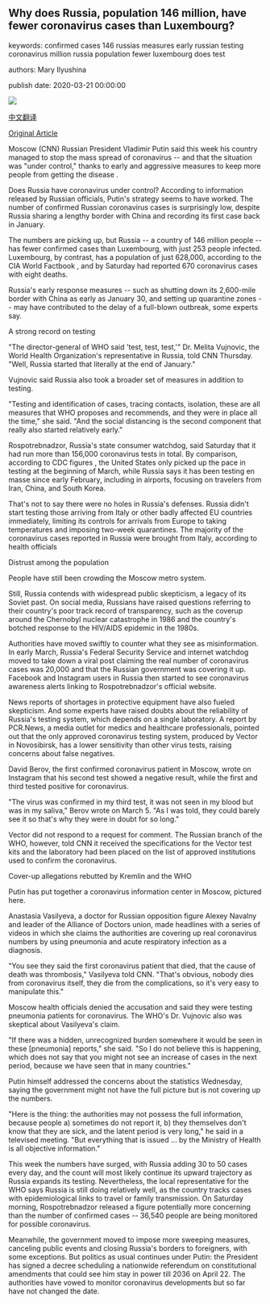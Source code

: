 ## Why does Russia, population 146 million, have fewer coronavirus cases than Luxembourg?

keywords: confirmed cases 146 russias measures early russian testing coronavirus million russia population fewer luxembourg does test

authors: Mary Ilyushina

publish date: 2020-03-21 00:00:00

![](https://cdn.cnn.com/cnnnext/dam/assets/200320161014-04-russia-coronavirus-0316-moscow-super-tease.jpg)

[中文翻译](Why%20does%20Russia%2C%20population%20146%20million%2C%20have%20fewer%20coronavirus%20cases%20than%20Luxembourg%3F_zh.md)

[Original Article](https://edition.cnn.com/2020/03/21/europe/putin-coronavirus-russia-intl/index.html)

Moscow (CNN) Russian President Vladimir Putin said this week his country managed to stop the mass spread of coronavirus -- and that the situation was "under control," thanks to early and aggressive measures to keep more people from getting the disease .

Does Russia have coronavirus under control? According to information released by Russian officials, Putin's strategy seems to have worked. The number of confirmed Russian coronavirus cases is surprisingly low, despite Russia sharing a lengthy border with China and recording its first case back in January.

The numbers are picking up, but Russia -- a country of 146 million people -- has fewer confirmed cases than Luxembourg, with just 253 people infected. Luxembourg, by contrast, has a population of just 628,000, according to the CIA World Factbook , and by Saturday had reported 670 coronavirus cases with eight deaths.

Russia's early response measures -- such as shutting down its 2,600-mile border with China as early as January 30, and setting up quarantine zones -- may have contributed to the delay of a full-blown outbreak, some experts say.

A strong record on testing

"The director-general of WHO said 'test, test, test,'" Dr. Melita Vujnovic, the World Health Organization's representative in Russia, told CNN Thursday. "Well, Russia started that literally at the end of January."

Vujnovic said Russia also took a broader set of measures in addition to testing.

"Testing and identification of cases, tracing contacts, isolation, these are all measures that WHO proposes and recommends, and they were in place all the time," she said. "And the social distancing is the second component that really also started relatively early."

Rospotrebnadzor, Russia's state consumer watchdog, said Saturday that it had run more than 156,000 coronavirus tests in total. By comparison, according to CDC figures , the United States only picked up the pace in testing at the beginning of March, while Russia says it has been testing en masse since early February, including in airports, focusing on travelers from Iran, China, and South Korea.

That's not to say there were no holes in Russia's defenses. Russia didn't start testing those arriving from Italy or other badly affected EU countries immediately, limiting its controls for arrivals from Europe to taking temperatures and imposing two-week quarantines. The majority of the coronavirus cases reported in Russia were brought from Italy, according to health officials

Distrust among the population

People have still been crowding the Moscow metro system.

Still, Russia contends with widespread public skepticism, a legacy of its Soviet past. On social media, Russians have raised questions referring to their country's poor track record of transparency, such as the coverup around the Chernobyl nuclear catastrophe in 1986 and the country's botched response to the HIV/AIDS epidemic in the 1980s.

Authorities have moved swiftly to counter what they see as misinformation. In early March, Russia's Federal Security Service and internet watchdog moved to take down a viral post claiming the real number of coronavirus cases was 20,000 and that the Russian government was covering it up. Facebook and Instagram users in Russia then started to see coronavirus awareness alerts linking to Rospotrebnadzor's official website.

News reports of shortages in protective equipment have also fueled skepticism. And some experts have raised doubts about the reliability of Russia's testing system, which depends on a single laboratory. A report by PCR.News, a media outlet for medics and healthcare professionals, pointed out that the only approved coronavirus testing system, produced by Vector in Novosibirsk, has a lower sensitivity than other virus tests, raising concerns about false negatives.

David Berov, the first confirmed coronavirus patient in Moscow, wrote on Instagram that his second test showed a negative result, while the first and third tested positive for coronavirus.

"The virus was confirmed in my third test, it was not seen in my blood but was in my saliva," Berov wrote on March 5. "As I was told, they could barely see it so that's why they were in doubt for so long."

Vector did not respond to a request for comment. The Russian branch of the WHO, however, told CNN it received the specifications for the Vector test kits and the laboratory had been placed on the list of approved institutions used to confirm the coronavirus.

Cover-up allegations rebutted by Kremlin and the WHO

Putin has put together a coronavirus information center in Moscow, pictured here.

Anastasia Vasilyeva, a doctor for Russian opposition figure Alexey Navalny and leader of the Alliance of Doctors union, made headlines with a series of videos in which she claims the authorities are covering up real coronavirus numbers by using pneumonia and acute respiratory infection as a diagnosis.

"You see they said the first coronavirus patient that died, that the cause of death was thrombosis," Vasilyeva told CNN. "That's obvious, nobody dies from coronavirus itself, they die from the complications, so it's very easy to manipulate this."

Moscow health officials denied the accusation and said they were testing pneumonia patients for coronavirus. The WHO's Dr. Vujnovic also was skeptical about Vasilyeva's claim.

"If there was a hidden, unrecognized burden somewhere it would be seen in these [pneumonia] reports," she said. "So I do not believe this is happening, which does not say that you might not see an increase of cases in the next period, because we have seen that in many countries."

Putin himself addressed the concerns about the statistics Wednesday, saying the government might not have the full picture but is not covering up the numbers.

"Here is the thing: the authorities may not possess the full information, because people a) sometimes do not report it, b) they themselves don't know that they are sick, and the latent period is very long," he said in a televised meeting. "But everything that is issued ... by the Ministry of Health is all objective information."

This week the numbers have surged, with Russia adding 30 to 50 cases every day, and the count will most likely continue its upward trajectory as Russia expands its testing. Nevertheless, the local representative for the WHO says Russia is still doing relatively well, as the country tracks cases with epidemiological links to travel or family transmission. On Saturday morning, Rospotrebnadzor released a figure potentially more concerning than the number of confirmed cases -- 36,540 people are being monitored for possible coronavirus.

Meanwhile, the government moved to impose more sweeping measures, canceling public events and closing Russia's borders to foreigners, with some exceptions. But politics as usual continues under Putin: the President has signed a decree scheduling a nationwide referendum on constitutional amendments that could see him stay in power till 2036 on April 22. The authorities have vowed to monitor coronavirus developments but so far have not changed the date.